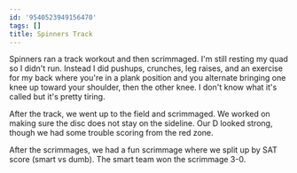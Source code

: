 ```yaml
---
id: '9540523949156470'
tags: []
title: Spinners Track
---
```


Spinners ran a track workout and then scrimmaged. I'm still resting my quad so I didn't run. Instead I did pushups, crunches, leg raises, and an exercise for my back where you're in a plank position and you alternate bringing one knee up toward your shoulder, then the other knee. I don't know what it's called but it's pretty tiring.

After the track, we went up to the field and scrimmaged. We worked on making sure the disc does not stay on the sideline. Our D looked strong, though we had some trouble scoring from the red zone.

After the scrimmages, we had a fun scrimmage where we split up by SAT score (smart vs dumb). The smart team won the scrimmage 3-0.
